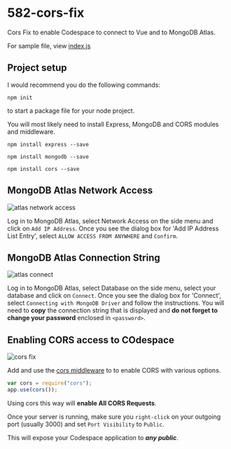 # 582-cors-fix

Cors Fix to enable Codespace to connect to Vue and to MongoDB Atlas.

For sample file, view [index.js](index.js)

## Project setup

I would recommend you do the following commands:

```npm init```

to start a package file for your node project.

You will most likely need to install Express, MongoDB and CORS modules and middleware.

```npm install express --save```

```npm install mongodb --save```

```npm install cors --save```

## MongoDB Atlas Network Access

![atlas network access](assets/atlas-network-access.jpg)

Log in to MongoDB Atlas, select Network Access on the side menu and click on ```Add IP Address```. Once you see the dialog box for 'Add IP Address List Entry', select ```ALLOW ACCESS FROM ANYWHERE``` and ```Confirm```.

## MongoDB Atlas Connection String

![atlas connect](assets/atlas-connect.jpg)

Log in to MongoDB Atlas, select Database on the side menu, select your database and click on ```Connect```. Once you see the dialog box for 'Connect', select ```Connecting with MongoDB Driver``` and follow the instructions. You will need to **copy** the connection string that is displayed and **do not forget to change your password** enclosed in ```<password>```.

## Enabling CORS access to COdespace

![cors fix](assets/cors.jpg)

Add and use the [cors middleware](https://expressjs.com/en/resources/middleware/cors.html) to to enable CORS with various options.

```js
var cors = require("cors");
app.use(cors());
```

Using cors this way will  **enable All CORS Requests**.

Once your server is running, make sure you ```right-click``` on your outgoing port (usually 3000) and set ```Port Visibility``` to ```Public```.

This will expose your Codespace application to ***any public***.